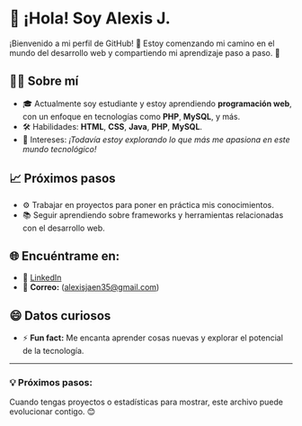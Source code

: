 # 👋 ¡Hola! Soy Alexis J. 

¡Bienvenido a mi perfil de GitHub! 🎉 Estoy comenzando mi camino en el mundo del desarrollo web y compartiendo mi aprendizaje paso a paso. 🚀

## 👨‍💻 Sobre mí
- 🎓 Actualmente soy estudiante y estoy aprendiendo **programación web**, con un enfoque en tecnologías como **PHP**, **MySQL**, y más.
- 🛠️ Habilidades: **HTML**, **CSS**, **Java**, **PHP**, **MySQL**.
- 🌟 Intereses: *¡Todavía estoy explorando lo que más me apasiona en este mundo tecnológico!*

## 📈 Próximos pasos
- ⚙️ Trabajar en proyectos para poner en práctica mis conocimientos.
- 📚 Seguir aprendiendo sobre frameworks y herramientas relacionadas con el desarrollo web.

## 🌐 Encuéntrame en:
- 💼 [LinkedIn]([https://linkedin.com/in/tuusuario](https://www.linkedin.com/in/alexis-ja%C3%A9n-26b4b1309?lipi=urn%3Ali%3Apage%3Ad_flagship3_profile_view_base_contact_details%3BMVjRUYhYR2mjWBV9ECzKvA%3D%3D))
- 📧 **Correo:** (alexisjaen35@gmail.com)

## 😄 Datos curiosos
- ⚡ **Fun fact:** Me encanta aprender cosas nuevas y explorar el potencial de la tecnología.

---

### 💡 Próximos pasos:
Cuando tengas proyectos o estadísticas para mostrar, este archivo puede evolucionar contigo. 😊
